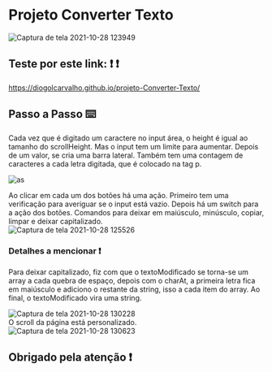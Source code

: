 # Projeto Converter Texto
 ![Captura de tela 2021-10-28 123949](https://user-images.githubusercontent.com/84794798/139289826-c0a0c77c-5afa-4427-9bca-0198925ff216.png)
 
## Teste por este link: :exclamation: :exclamation:
 https://diogolcarvalho.github.io/projeto-Converter-Texto/
  
## Passo a Passo :keyboard:
Cada vez que é digitado um caractere no input área, o height é igual ao tamanho do scrollHeight. Mas o input tem um limite para aumentar. Depois de um valor, se cria uma barra lateral. Também tem uma contagem de caracteres a cada letra digitada, que é colocado na tag p. 

![as](https://user-images.githubusercontent.com/84794798/139291901-cd66d1e4-d53c-4812-900a-f0e81cc1da55.png)

Ao clicar em cada um dos botões há uma ação. Primeiro tem uma verificação para averiguar se o input está vazio. Depois há um switch para a ação dos botões. Comandos para deixar em maiúsculo, minúsculo, copiar, limpar e deixar capitalizado. <br>
![Captura de tela 2021-10-28 125526](https://user-images.githubusercontent.com/84794798/139292074-297c7f7b-791b-4604-8cd8-69b2a061b711.png)

### Detalhes a mencionar :exclamation:

Para deixar capitalizado, fiz com que o textoModificado se torna-se um array a cada quebra de espaço, depois com o charAt, a primeira letra fica em maiúsculo e adiciono o restante da string, isso a cada item do array. Ao final, o textoModificado vira uma string. 

![Captura de tela 2021-10-28 130228](https://user-images.githubusercontent.com/84794798/139293195-7d05d6ab-2f34-4f07-b706-aa320d2d098e.png)
<br>
O scroll da página está personalizado. <br>
![Captura de tela 2021-10-28 130623](https://user-images.githubusercontent.com/84794798/139293826-ffac7aae-4cda-4046-aa9b-c882ac82d6ed.png)

## Obrigado pela atenção :exclamation:
